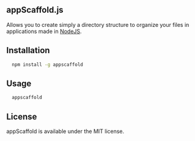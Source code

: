 ## appScaffold.js
Allows you to create simply a directory structure to organize your files in applications made ​​in [NodeJS](http://nodejs.org/).


## Installation
```sh
  npm install -g appscaffold
```

## Usage
```sh
  appscaffold
```

## License
appScaffold  is available under the MIT license.